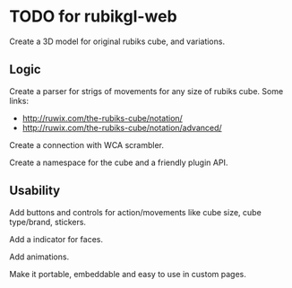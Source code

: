 # TODO for rubikgl-web

Create a 3D model for original rubiks cube, and variations.

## Logic
Create a parser for strigs of movements for any size of rubiks cube. Some links:  
  - http://ruwix.com/the-rubiks-cube/notation/
  - http://ruwix.com/the-rubiks-cube/notation/advanced/

Create a connection with WCA scrambler.

Create a namespace for the cube and a friendly plugin API.

## Usability
Add buttons and controls for action/movements like cube size, cube type/brand, stickers.

Add a indicator for faces.

Add animations.

Make it portable, embeddable and easy to use in custom pages.
